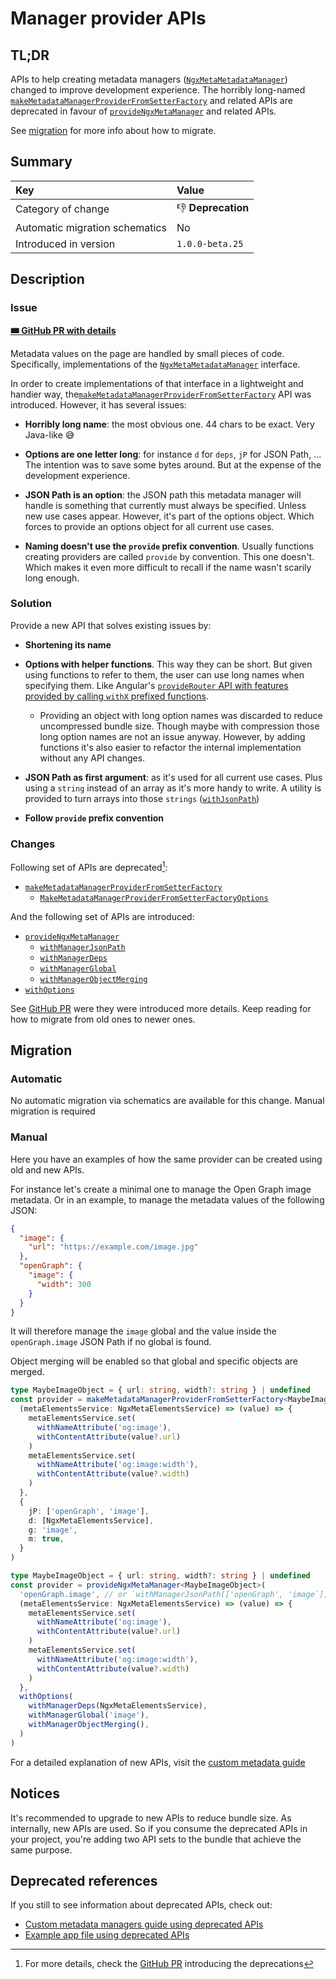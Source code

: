 # Manager provider APIs

## TL;DR

APIs to help creating metadata managers ([`NgxMetaMetadataManager`](ngx-meta.ngxmetametadatamanager.md)) changed to improve development experience. The horribly long-named [`makeMetadataManagerProviderFromSetterFactory`](ngx-meta.makemetadatamanagerproviderfromsetterfactory.md) and related APIs are deprecated in favour of [`provideNgxMetaManager`](ngx-meta.providengxmetamanager.md) and related APIs.

See [migration](#migration) for more info about how to migrate.

## Summary

| Key                            | Value              |
| :----------------------------- | :----------------- |
| Category of change             | 👎 **Deprecation** |
| Automatic migration schematics | No                 |
| Introduced in version          | `1.0.0-beta.25`    |

## Description

### Issue

[GitHub PR]: https://github.com/davidlj95/ngx/pull/926

[**🎟️ GitHub PR with details**][GitHub PR]

Metadata values on the page are handled by small pieces of code. Specifically, implementations of the [`NgxMetaMetadataManager`](ngx-meta.ngxmetametadatamanager.md) interface.

In order to create implementations of that interface in a lightweight and handier way, the[`makeMetadataManagerProviderFromSetterFactory`](ngx-meta.makemetadatamanagerproviderfromsetterfactory.md) API was introduced. However, it has several issues:

- **Horribly long name**: the most obvious one. 44 chars to be exact. Very Java-like 😅

- **Options are one letter long**: for instance `d` for `deps`, `jP` for JSON Path, ... The intention was to save some bytes around. But at the expense of the development experience.

- **JSON Path is an option**: the JSON path this metadata manager will handle is something that currently must always be specified. Unless new use cases appear. However, it's part of the options object. Which forces to provide an options object for all current use cases.

- **Naming doesn't use the `provide` prefix convention**. Usually functions creating providers are called `provide` by convention. This one doesn't. Which makes it even more difficult to recall if the name wasn't scarily long enough.

### Solution

Provide a new API that solves existing issues by:

- **Shortening its name**

- **Options with helper functions**. This way they can be short. But given using functions to refer to them, the user can use long names when specifying them. Like Angular's [`provideRouter` API with features provided by calling `withX` prefixed functions](https://angular.dev/api/router/provideRouter?tab=usage-notes).
  - Providing an object with long option names was discarded to reduce uncompressed bundle size. Though maybe with compression those long option names are not an issue anyway. However, by adding functions it's also easier to refactor the internal implementation without any API changes.

- **JSON Path as first argument**: as it's used for all current use cases. Plus using a `string` instead of an array as it's more handy to write. A utility is provided to turn arrays into those `strings` ([`withJsonPath`](ngx-meta.withjsonpath.md))

- **Follow `provide` prefix convention**

### Changes

Following set of APIs are deprecated[^1]:

- [`makeMetadataManagerProviderFromSetterFactory`](ngx-meta.makemetadatamanagerproviderfromsetterfactory.md)
  - [`MakeMetadataManagerProviderFromSetterFactoryOptions`](ngx-meta.makemetadatamanagerproviderfromsetterfactoryoptions.md)

And the following set of APIs are introduced:

- [`provideNgxMetaManager`](ngx-meta.providengxmetamanager.md)
  - [`withManagerJsonPath`](ngx-meta.withmanagerjsonpath.md)
  - [`withManagerDeps`](ngx-meta.withmanagerdeps.md)
  - [`withManagerGlobal`](ngx-meta.withmanagerglobal.md)
  - [`withManagerObjectMerging`](ngx-meta.withmanagerobjectmerging.md)
- [`withOptions`](ngx-meta.withoptions.md)

See [GitHub PR] were they were introduced more details. Keep reading for how to migrate from old ones to newer ones.

## Migration

### Automatic

No automatic migration via schematics are available for this change. Manual migration is required

### Manual

Here you have an examples of how the same provider can be created using old and new APIs.

For instance let's create a minimal one to manage the Open Graph image metadata. Or in an example, to manage the metadata values of the following JSON:

```json
{
  "image": {
    "url": "https://example.com/image.jpg"
  },
  "openGraph": {
    "image": {
      "width": 300
    }
  }
}
```

It will therefore manage the `image` global and the value inside the `openGraph.image` JSON Path if no global is found.

Object merging will be enabled so that global and specific objects are merged.

<!-- prettier-ignore-start -->

<div class="grid" markdown>

```typescript title="Before"
type MaybeImageObject = { url: string, width?: string } | undefined
const provider = makeMetadataManagerProviderFromSetterFactory<MaybeImageObject>(
  (metaElementsService: NgxMetaElementsService) => (value) => {
    metaElementsService.set(
      withNameAttribute('og:image'),
      withContentAttribute(value?.url)
    )
    metaElementsService.set(
      withNameAttribute('og:image:width'),
      withContentAttribute(value?.width)
    )
  },
  {
    jP: ['openGraph', 'image'],
    d: [NgxMetaElementsService],
    g: 'image',
    m: true, 
  }
)
```

```typescript title="After"
type MaybeImageObject = { url: string, width?: string } | undefined
const provider = provideNgxMetaManager<MaybeImageObject>(
  'openGraph.image', // or `withManagerJsonPath(['openGraph', 'image`])
  (metaElementsService: NgxMetaElementsService) => (value) => {
    metaElementsService.set(
      withNameAttribute('og:image'),
      withContentAttribute(value?.url)
    )
    metaElementsService.set(
      withNameAttribute('og:image:width'),
      withContentAttribute(value?.width)
    )
  },
  withOptions(
    withManagerDeps(NgxMetaElementsService),
    withManagerGlobal('image'),
    withManagerObjectMerging(),
  )
)
```

</div>

For a detailed explanation of new APIs, visit the [custom metadata guide](manage-your-custom-metadata.md)

## Notices

It's recommended to upgrade to new APIs to reduce bundle size. As internally, new APIs are used. So if you consume the deprecated APIs in your project, you're adding two API sets to the bundle that achieve the same purpose.

## Deprecated references

If you still to see information about deprecated APIs, check out:

- [Custom metadata managers guide using deprecated APIs](https://github.com/davidlj95/ngx/blob/ngx-meta-v1.0.0-beta.20/projects/ngx-meta/docs/content/guides/manage-your-custom-metadata.md)
- [Example app file using deprecated APIs](https://github.com/davidlj95/ngx/blob/ngx-meta-v1.0.0-beta.20/projects/ngx-meta/example-apps/templates/standalone/src/app/meta-late-loaded/provide-custom-metadata-manager.ts)

<!-- prettier-ignore-end -->

[^1]: For more details, check the [GitHub PR](https://github.com/davidlj95/ngx/pull/956) introducing the deprecations
